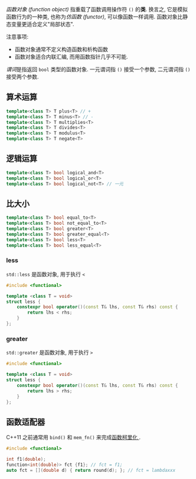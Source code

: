 *函数对象 (function object)* 指重载了函数调用操作符 `()` 的**类**. 换言之, 它是模拟函数行为的一种类, 也称为*仿函数 (functor)*, 可以像函数一样调用. 函数对象比静态变量更适合定义"局部状态".

注意事项:
- 函数对象通常不定义构造函数和析构函数
- 函数对象适合内联汇编, 而用函数指针几乎不可能.

*谓词*是指返回 `bool` 类型的函数对象. 一元谓词指 `()` 接受一个参数, 二元谓词指 `()` 接受两个参数.

## 算术运算

```cpp
template<class T> T plus<T> // +
template<class T> T minus<T> // -
template<class T> T multiplies<T> 
template<class T> T divides<T>
template<class T> T modulus<T>
template<class T> T negate<T>
```

## 逻辑运算

```cpp
template<class T> bool logical_and<T>
template<class T> bool logical_or<T>
template<class T> bool logical_not<T> // 一元
```

## 比大小

```cpp
template<class T> bool equal_to<T>
template<class T> bool not_equal_to<T>
template<class T> bool greater<T>
template<class T> bool greater_equal<T>
template<class T> bool less<T>
template<class T> bool less_equal<T>
```

### less

`std::less` 是函数对象, 用于执行 `<`

```cpp
#include <functional>

template <class T = void>
struct less {
	constexpr bool operator()(const T& lhs, const T& rhs) const {
		return lhs < rhs;
	}
};
```

### greater

`std::greater` 是函数对象, 用于执行 `>`

```cpp
#include <functional>

template <class T = void>
struct less {
	constexpr bool operator()(const T& lhs, const T& rhs) const {
		return lhs > rhs;
	}
};
```

## 函数适配器

C++11 之前通常用 `bind()` 和 `mem_fn()` 来完成[函数柯里化 ](/CodeGlyph/Principles/函数式编程). 


```cpp
#include <functional>

int f1(double);
function<int(double)> fct {f1}; // fct = f1;
auto fct = [](double d) { return round(d); }; // fct = lambdaxxx
```